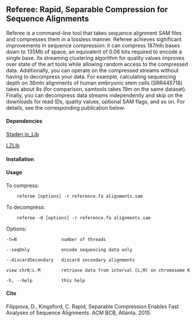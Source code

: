## Referee: Rapid, Separable Compression for Sequence Alignments

Referee is a command-line tool that takes sequence alignment SAM files and compresses them in a lossless manner. Referee achieves significant improvements in sequence compression: it can compress 187mln bases down to 135Mb of space, an equivalent of 0.06 bits required to encode a single base. Its streaming clustering algorithm for quality values improves over state of the art tools while allowing random access to the compressed data. Additionally, you can operate on the compressed streams without having to decompress your data. For example, calculating sequencing depth on 36mln alignments of human embryonic stem cells (SRR445718) takes about 8s (for comparison, samtools takes 19m on the same dataset). Finally, you can decompress data streams independently and skip on the downloads for read IDs, quality values, optional SAM flags, and so on. For details, see the corresponding publication below.


#### Dependencies

[Staden io_Lib](http://sourceforge.net/projects/staden/files/io_lib/)

[LZLib](http://www.nongnu.org/lzip/lzlib.html)

#### Installation



#### Usage

To compress:

```
	referee [options] -r reference.fa alignments.sam
```

To decompress:

```
	referee -d [options] -r reference.fa alignments.sam
```

Options:

	-t=N                 number of threads

	--seqOnly            encode sequencing data only

	--discardSecondary   discard secondary alignments

	view chrK:L-M        retrieve data from interval [L,M) on chromosome K

	-h, --help           this help


#### Cite

Filippova, D., Kingsford, C. Rapid, Separable Compression Enables Fast Analyses of Sequence Alignments. ACM BCB, Atlanta. 2015.
